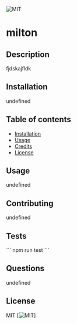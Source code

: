 
 ![MIT](https://img.shields.io/badge/License-MIT-blue.svg)

# milton

## Description
 fjdskajfldk

## Installation
 undefined


## Table of contents 
- [Installation](#installation)
- [Usage](#usage)
- [Credits](#credits)
- [License](#license)


## Usage  
undefined

## Contributing
undefined 

## Tests
\`\`\`
npm run test
\`\`\`

## Questions
undefined

## License 
MIT
[![MIT](https://img.shields.io/badge/License-MIT-blue.svg)]



